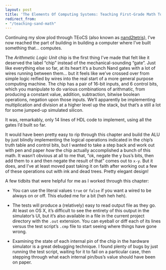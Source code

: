 ```yaml
---
layout: post
title: 'The Elements Of Computing Systems: Teaching First-Grade Math To Virtual Sand'
redirect_from:
- "/teaching-sand-math"
---
```


Continuing my slow plod through TEoCS (also known as [nand2tetris](http://www.nand2tetris.org/)), I’ve now reached the part of building in building a computer where I’ve built something that… computes.

The *Arithmetic Logic Unit* chip is the first thing I’ve made that felt like it deserved the label “chip” instead of the mechanical-sounding “gate”.  Just like everything else so far, at its heart it’s a bunch Nand gates with a lot of wires running between them… but it feels like we’ve crossed over from simple logic reified by wires into the real start of a more general purpose computing machine. The chip has a pair of 16-bit inputs, and 6 control bits, which you manipulate to do various combinations of arithmatic, from producing a constant value, addition, subtraction, bitwise boolean operations, negation upon those inputs. We’ll apparently be implementing multiplication and division at a higher level up the stack, but that’s a still a lot for some jumped-up simulated silicon.

It was, remarkably, only 14 lines of HDL code to implement, using all the gates I’d built so far.

It would have been pretty easy to rip through this chapter and build the ALU by just blindly implementing the logical operations indicated in the chip’s truth table and control bits, but I wanted to take a step back and work out with pen and paper *how* the chip actually accomplished a bunch of this math. It wasn’t obvious at all to me that, “ok, negate the y bus’s bits, then add them to x and then negate the result of that” comes out to `x-y`. But it does, and I’ve at least moved past taking it on faith after working out a few of these operations out with ink and dead trees. Pretty elegant design!

A few tidbits that were helpful for me as I worked through this chapter:

* You can use the literal values `true` or `false` if you want a wired to be always on or off.  This eluded me for a bit (heh heh heh).

* The tests will produce a (relatively) easy to read output file as they go. At least on OS X, it’s difficult to see the entirety of this output in the simulator’s UI, but it’s also available in a file in the current project directory with the `.out` extension. You can eyeball or diff each of its lines versus the test script’s `.cmp` file to start seeing where things have gone wrong.

* Examining the state of each internal pin of the chip in the hardware simulator is a great debugging technique. I found plenty of bugs by just running the test script, waiting for it to fail on a particular case, then stepping through what each internal pin/bus’s value should have been on paper.
